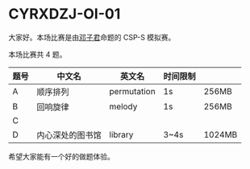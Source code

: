 # CYRXDZJ-OI-01

大家好。本场比赛是由[邓子君](https://www.luogu.com.cn/user/387836)命题的 CSP-S 模拟赛。

本场比赛共 $4$ 题。

| 题号  | 中文名      | 英文名         | 时间限制 |        |
| --- | -------- | ----------- | ---- | ------ |
| A   | 顺序排列     | permutation | 1s   | 256MB  |
| B   | 回响旋律     | melody      | 1s   | 256MB  |
| C   |          |             |      |        |
| D   | 内心深处的图书馆 | library     | 3~4s | 1024MB |

希望大家能有一个好的做题体验。